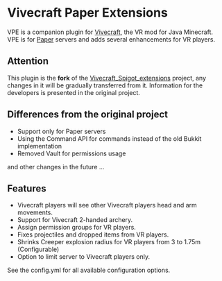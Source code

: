 # Vivecraft Paper Extensions

VPE is a companion plugin for [Vivecraft](http://www.vivecraft.org), the VR mod for Java Minecraft.
VPE is for [Paper](https://papermc.io/) servers and adds several enhancements for VR players.

## Attention

This plugin is the **fork** of the [Vivecraft_Spigot_extensions](https://github.com/jrbudda/Vivecraft_Spigot_Extensions) project, any changes in it will be gradually transferred from it.
Information for the developers is presented in the original project.

## Differences from the original project

- Support only for Paper servers
- Using the Command API for commands instead of the old Bukkit implementation
- Removed Vault for permissions usage
  
and other changes in the future ...

## Features
- Vivecraft players will see other Vivecraft players head and arm movements.
- Support for Vivecraft 2-handed archery.
- Assign permission groups for VR players.
- Fixes projectiles and dropped items from VR players.
- Shrinks Creeper explosion radius for VR players from 3 to 1.75m (Configurable)
- Option to limit server to Vivecraft players only.

See the config.yml for all available configuration options.